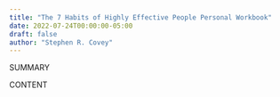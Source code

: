 ```yaml
---
title: "The 7 Habits of Highly Effective People Personal Workbook"
date: 2022-07-24T00:00:00-05:00
draft: false
author: "Stephen R. Covey"
---
```


SUMMARY

<!--more-->

CONTENT